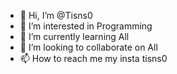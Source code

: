 - 👋 Hi, I’m @Tisns0
- 👀 I’m interested in Programming
- 🌱 I’m currently learning All
- 💞️ I’m looking to collaborate on All
- 📫 How to reach me my insta tisns0

<!---
Tisns0/Tisns0 is a ✨ special ✨ repository because its `README.md` (this file) appears on your GitHub profile.
You can click the Preview link to take a look at your changes.
--->
